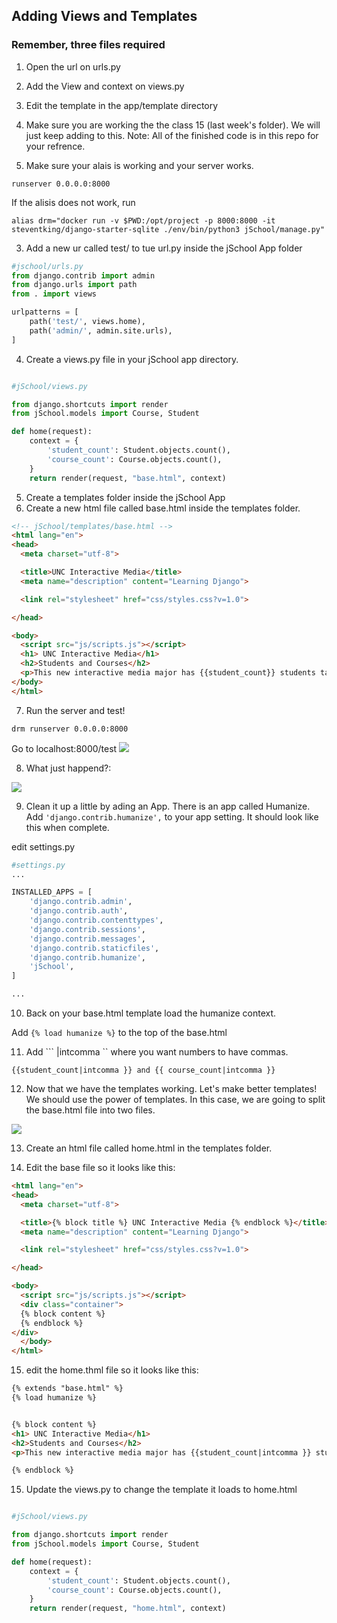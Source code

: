 ## Adding Views and Templates

### Remember, three files required ###
1. Open the url on urls.py
2. Add the View and context on views.py
3. Edit the template in the app/template directory

1. Make sure you are working the the class 15 (last week's folder). We will just keep adding to this. 
Note: All of the finished code is in this repo for your refrence.

2. Make sure your alais is working and your server works.
```
runserver 0.0.0.0:8000 
```

If the alisis does not work, run 
```
alias drm="docker run -v $PWD:/opt/project -p 8000:8000 -it steventking/django-starter-sqlite ./env/bin/python3 jSchool/manage.py"

```

3. Add a new ur called test/ to tue url.py inside the jSchool App folder
```python
#jschool/urls.py
from django.contrib import admin
from django.urls import path
from . import views

urlpatterns = [
    path('test/', views.home),
    path('admin/', admin.site.urls),
]

```

4. Create a views.py file in your jSchool app directory. 
```python

#jSchool/views.py

from django.shortcuts import render
from jSchool.models import Course, Student

def home(request):
    context = {
        'student_count': Student.objects.count(),
        'course_count': Course.objects.count(),
    }
    return render(request, "base.html", context)

```



5. Create a templates folder inside the jSchool App
6. Create a new html file called base.html inside the templates folder.

```html
<!-- jSchool/templates/base.html -->
<html lang="en">
<head>
  <meta charset="utf-8">

  <title>UNC Interactive Media</title>
  <meta name="description" content="Learning Django">

  <link rel="stylesheet" href="css/styles.css?v=1.0">

</head>

<body>
  <script src="js/scripts.js"></script>
  <h1> UNC Interactive Media</h1>
  <h2>Students and Courses</h2>
  <p>This new interactive media major has {{student_count}} students taking {{ course_count}} courses.
</body>
</html>
```

7. Run the server and test!
```
drm runserver 0.0.0.0:8000 

```
Go to localhost:8000/test
<img src="https://i.imgur.com/QzZSuYM.png">


8. What just happend?:
<img src="https://i.imgur.com/79s8ori.png">

9. Clean it up a little by ading an App. There is an app called Humanize. 
Add ```'django.contrib.humanize',``` to your app setting. It should look like this when complete.

edit settings.py
```python
#settings.py
...

INSTALLED_APPS = [
    'django.contrib.admin',
    'django.contrib.auth',
    'django.contrib.contenttypes',
    'django.contrib.sessions',
    'django.contrib.messages',
    'django.contrib.staticfiles',
    'django.contrib.humanize',
    'jSchool',
]

...
```
10. Back on your base.html template load the humanize context. 

Add ``` {% load humanize %} ``` to the top of the base.html

11. Add ``` |intcomma `` where you want numbers to have commas. 

```
{{student_count|intcomma }} and {{ course_count|intcomma }}
```

12. Now that we have the templates working. Let's make better templates! We should use the power of templates. In this case, we are going to split the base.html file into two files.
<img src="https://i.imgur.com/dGNGHfH.png">

13. Create an html file called home.html in the templates folder.

14. Edit the base file so it looks like this:
```html
<html lang="en">
<head>
  <meta charset="utf-8">

  <title>{% block title %} UNC Interactive Media {% endblock %}</title>
  <meta name="description" content="Learning Django">

  <link rel="stylesheet" href="css/styles.css?v=1.0">

</head>

<body>
  <script src="js/scripts.js"></script>
  <div class="container">
  {% block content %}
  {% endblock %}
</div>
  </body>
</html>


```

15. edit the home.thml file so it looks like this:
```html
{% extends "base.html" %}
{% load humanize %}


{% block content %}
<h1> UNC Interactive Media</h1>
<h2>Students and Courses</h2>
<p>This new interactive media major has {{student_count|intcomma }} students taking {{ course_count|intcomma }} courses.

{% endblock %}


```
15. Update the views.py to change the template it loads to home.html

```python

#jSchool/views.py

from django.shortcuts import render
from jSchool.models import Course, Student

def home(request):
    context = {
        'student_count': Student.objects.count(),
        'course_count': Course.objects.count(),
    }
    return render(request, "home.html", context)


```


